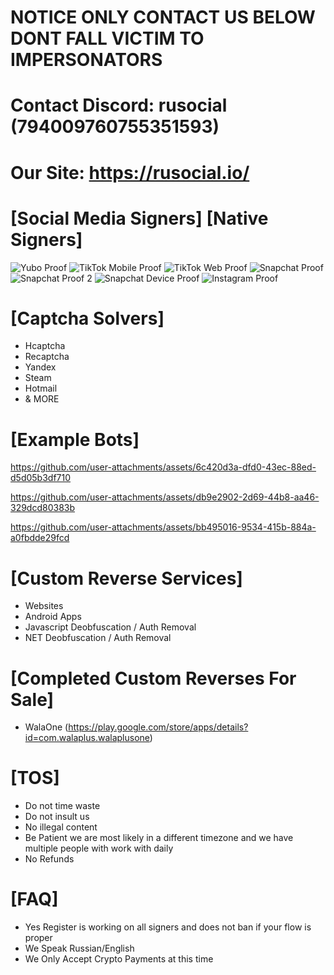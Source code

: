# NOTICE ONLY CONTACT US BELOW DONT FALL VICTIM TO IMPERSONATORS

# Contact Discord: rusocial (794009760755351593)
# Our Site: https://rusocial.io/

# [Social Media Signers] [Native Signers]
![Yubo Proof](https://github.com/piombilubicsr/Signers/assets/154801595/ec84c9c4-da9c-4c7c-beb0-093560d4e081)
![TikTok Mobile Proof](https://github.com/piombilubicsr/Signers/assets/154801595/05ba4bd6-e9ba-4218-b76e-ee9a496a0f7c)
![TikTok Web Proof](https://github.com/piombilubicsr/Signers/assets/154801595/70d9ed9d-37a3-404f-8436-885571eaad6c)
![Snapchat Proof](https://github.com/piombilubicsr/Signers/assets/154801595/0f092238-0280-4e83-afcd-a4515501403a)
![Snapchat Proof 2](https://github.com/piombilubicsr/Signers/assets/154801595/f21952ba-f94b-4b11-8ce5-559e825f0b9e)
![Snapchat Device Proof](https://github.com/piombilubicsr/Signers/assets/154801595/7a291593-bae2-4f84-bad6-b5dc6d53d678)
![Instagram Proof](https://github.com/piombilubicsr/Signers/assets/154801595/dd5ef434-2fe3-4c93-bace-d527df34b3e9)

# [Captcha Solvers]
- Hcaptcha
- Recaptcha
- Yandex
- Steam
- Hotmail
- & MORE

# [Example Bots]

https://github.com/user-attachments/assets/6c420d3a-dfd0-43ec-88ed-d5d05b3df710

https://github.com/user-attachments/assets/db9e2902-2d69-44b8-aa46-329dcd80383b

https://github.com/user-attachments/assets/bb495016-9534-415b-884a-a0fbdde29fcd



# [Custom Reverse Services]
- Websites
- Android Apps
- Javascript Deobfuscation / Auth Removal
- NET Deobfuscation / Auth Removal

# [Completed Custom Reverses For Sale]
- WalaOne (https://play.google.com/store/apps/details?id=com.walaplus.walaplusone)

# [TOS]
- Do not time waste
- Do not insult us
- No illegal content
- Be Patient we are most likely in a different timezone and we have multiple people with work with daily
- No Refunds

# [FAQ]
- Yes Register is working on all signers and does not ban if your flow is proper
- We Speak Russian/English
- We Only Accept Crypto Payments at this time
